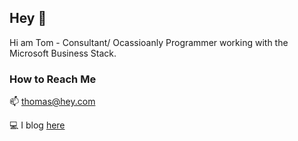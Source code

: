 ## Hey 👋

Hi am Tom - Consultant/ Ocassioanly Programmer working with the Microsoft Business Stack. 

### How to Reach Me 

 📫 thomas@hey.com
 
 💻  I blog [here](https://world.hey.com/thomas)

